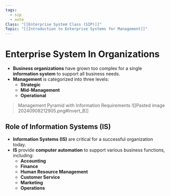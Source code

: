 ```yaml
---
tags:
  - sip
  - note
Class: "[[Enterprise System Class (SIP)]]"
Topic: "[[Introduction to Enterprise Systems for Management]]"
---
```


# Enterprise System In Organizations

- **Business organizations** have grown too complex for a single **information system** to support all business needs.
- **Management** is categorized into three levels:
    - **Strategic**
    - **Mid-Management**
    - **Operational**

> Management Pyramid with Information Requirements
> ![[Pasted image 20240908212905.png#Invert_B]]

## Role of Information Systems (IS)

- **Information Systems (IS)** are critical for a successful organization today.
- **IS** provide **computer automation** to support various business functions, including:
    - **Accounting**
    - **Finance**
    - **Human Resource Management**
    - **Customer Service**
    - **Marketing**
    - **Operations**


